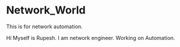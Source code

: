 # Network_World
This is for network automation.

Hi Myself is Rupesh.
I am network engineer. 
Working on Automation.

